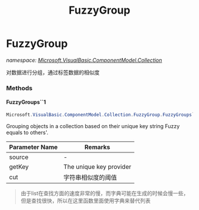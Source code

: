 ﻿---
title: FuzzyGroup
---

# FuzzyGroup
_namespace: [Microsoft.VisualBasic.ComponentModel.Collection](N-Microsoft.VisualBasic.ComponentModel.Collection.html)_

对数据进行分组，通过标签数据的相似度



### Methods

#### FuzzyGroups``1
```csharp
Microsoft.VisualBasic.ComponentModel.Collection.FuzzyGroup.FuzzyGroups``1(System.Collections.Generic.IEnumerable{``0},System.Func{``0,System.String},System.Double,System.Boolean)
```
Grouping objects in a collection based on their unique key string Fuzzy equals to others'.

|Parameter Name|Remarks|
|--------------|-------|
|source|-|
|getKey|The unique key provider|
|cut|字符串相似度的阈值|

> 
>  由于list在查找方面的速度非常的慢，而字典可能在生成的时候会慢一些，但是查找很快，所以在这里函数里面使用字典来替代列表
>  


